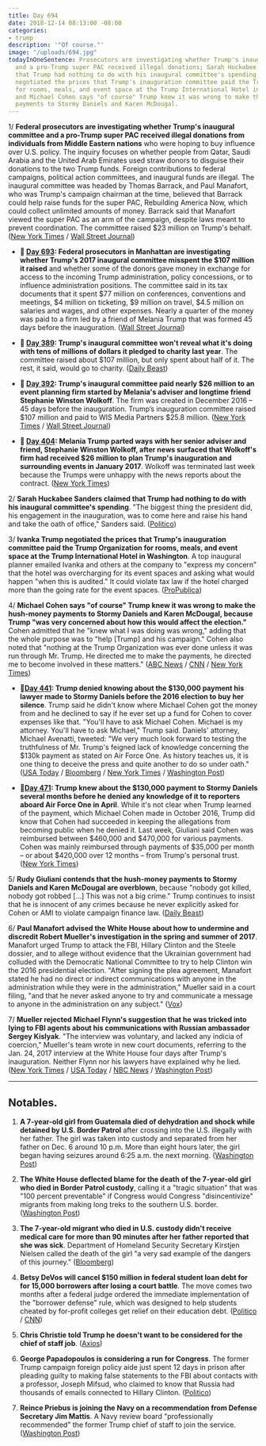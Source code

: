 ```yaml
---
title: Day 694
date: 2018-12-14 08:13:00 -08:00
categories:
- trump
description: '"Of course."'
image: "/uploads/694.jpg"
todayInOneSentence: Prosecutors are investigating whether Trump's inaugural committee
  and a pro-Trump super PAC received illegal donations; Sarah Huckabee Sanders claimed
  that Trump had nothing to do with his inaugural committee's spending; Ivanka Trump
  negotiated the prices that Trump's inauguration committee paid the Trump Organization
  for rooms, meals, and event space at the Trump International Hotel in Washington;
  and Michael Cohen says "of course" Trump knew it was wrong to make the hush-money
  payments to Stormy Daniels and Karen McDougal.
---
```


1/ **Federal prosecutors are investigating whether Trump's inaugural committee and a pro-Trump super PAC received illegal donations from individuals from Middle Eastern nations** who were hoping to buy influence over U.S. policy. The inquiry focuses on whether people from Qatar, Saudi Arabia and the United Arab Emirates used straw donors to disguise their donations to the two Trump funds. Foreign contributions to federal campaigns, political action committees, and inaugural funds are illegal. The inaugural committee was headed by Thomas Barrack, and Paul Manafort, who was Trump's campaign chairman at the time, believed that Barrack could help raise funds for the super PAC, Rebuilding America Now, which could collect unlimited amounts of money. Barrack said that Manafort viewed the super PAC as an arm of the campaign, despite laws meant to prevent coordination. The committee raised $23 million on Trump's behalf. ([New York Times](https://www.nytimes.com/2018/12/13/us/politics/trump-inauguration-investigation.html) / [Wall Street Journal](https://www.wsj.com/articles/trump-inauguration-spending-under-criminal-investigation-by-federal-prosecutors-11544736455))

* **📌 [Day 693](https://whatthefuckjusthappenedtoday.com/2018/12/13/day-693/#4-federal-prosecutors-in-manhattan-a): Federal prosecutors in Manhattan are investigating whether Trump's 2017 inaugural committee misspent the $107 million it raised** and whether some of the donors gave money in exchange for access to the incoming Trump administration, policy concessions, or to influence administration positions. The committee said in its tax documents that it spent $77 million on conferences, conventions and meetings, $4 million on ticketing, $9 million on travel, $4.5 million on salaries and wages, and other expenses. Nearly a quarter of the money was paid to a firm led by a friend of Melania Trump that was formed 45 days before the inauguration. ([Wall Street Journal](https://www.wsj.com/articles/trump-inauguration-spending-under-criminal-investigation-by-federal-prosecutors-11544736455))

* **📌 [Day 389](https://whatthefuckjusthappenedtoday.com/2018/02/12/day-389/): Trump's inaugural committee won't reveal what it's doing with tens of millions of dollars it pledged to charity last year**. The committee raised about $107 million, but only spent about half of it. The rest, it said, would go to charity. ([Daily Beast](https://www.thedailybeast.com/donald-trumps-inaugural-committee-still-wont-say-what-its-doing-with-its-leftover-money))

* **📌 [Day 392](https://whatthefuckjusthappenedtoday.com/2018/02/15/day-392/): Trump's inaugural committee paid nearly $26 million to an event planning firm started by Melania's adviser and longtime friend Stephanie Winston Wolkoff**. The firm was created in December 2016 – 45 days before the inauguration. Trump’s inauguration committee raised $107 million and paid to WIS Media Partners $25.8 million. ([New York Times](https://www.nytimes.com/2018/02/15/us/politics/trumps-inaugural-committee-paid-26-million-to-first-ladys-friend.html) / [Wall Street Journal](https://www.wsj.com/articles/trumps-inaugural-committee-spent-nearly-107-million-on-events-1518722022))

* **📌 [Day 404](https://whatthefuckjusthappenedtoday.com/2018/02/27/day-404/): Melania Trump parted ways with her senior adviser and friend, Stephanie Winston Wolkoff, after news surfaced that Wolkoff's firm had received $26 million to plan Trump's inauguration and surrounding events in January 2017**. Wolkoff was terminated last week because the Trumps were unhappy with the news reports about the contract. ([New York Times](https://www.nytimes.com/2018/02/26/us/politics/melania-trump-inauguration-adviser.html))

2/ **Sarah Huckabee Sanders claimed that Trump had nothing to do with his inaugural committee's spending**. "The biggest thing the president did, his engagement in the inauguration, was to come here and raise his hand and take the oath of office," Sanders said. ([Politico](https://www.politico.com/story/2018/12/14/sarah-sanders-trump-inauguration-spending-1064503))

3/ **Ivanka Trump negotiated the prices that Trump's inauguration committee paid the Trump Organization for rooms, meals, and event space at the Trump International Hotel in Washington**. A top inaugural planner emailed Ivanka and others at the company to "express my concern" that the hotel was overcharging for its event spaces and asking what would happen "when this is audited." It could violate tax law if the hotel charged more than the going rate for the event spaces. ([ProPublica](https://www.propublica.org/article/trump-inc-podcast-trumps-inauguration-paid-trumps-company-with-ivanka-in-the-middle))

4/ **Michael Cohen says "of course" Trump knew it was wrong to make the hush-money payments to Stormy Daniels and Karen McDougal, because Trump "was very concerned about how this would affect the election."** Cohen admitted that he "knew what I was doing was wrong," adding that the whole purpose was to "help \[Trump\] and his campaign." Cohen also noted that "nothing at the Trump Organization was ever done unless it was run through Mr. Trump. He directed me to make the payments, he directed me to become involved in these matters." ([ABC News](https://abcnews.go.com/Politics/trump-lawyer-michael-cohen-trump-knew-wrong-make/story?id=59815550) / [CNN](https://www.cnn.com/2018/12/14/politics/michael-cohen-abc-interview/index.html) / [New York Times](https://www.nytimes.com/2018/12/14/us/politics/trump-cohen-interview.html))

* **📌[Day 441](https://whatthefuckjusthappenedtoday.com/2018/04/05/day-441/#1-trump-denied-knowing-about-the-130): Trump denied knowing about the $130,000 payment his lawyer made to Stormy Daniels before the 2016 election to buy her silence**. Trump said he didn't know where Michael Cohen got the money from and he declined to say if he ever set up a fund for Cohen to cover expenses like that. "You'll have to ask Michael Cohen. Michael is my attorney. You'll have to ask Michael," Trump said. Daniels' attorney, Michael Avenatti, tweeted: "We very much look forward to testing the truthfulness of Mr. Trump's feigned lack of knowledge concerning the $130k payment as stated on Air Force One. As history teaches us, it is one thing to deceive the press and quite another to do so under oath." ([USA Today](https://www.usatoday.com/story/news/politics/2018/04/05/trump-denies-knowing-hush-money-payment-porn-star-stormy-daniels/482357002/) / [Bloomberg](https://www.bloomberg.com/news/articles/2018-04-05/trump-says-he-didn-t-know-about-lawyer-s-payment-to-porn-star) / [New York Times](https://www.nytimes.com/2018/04/05/us/politics/trump-stormy-daniels-hush-money.html) / [Washington Post](https://www.washingtonpost.com/politics/trump-says-he-didnt-know-his-attorney-paid-130000-to-porn-star-stormy-daniels/2018/04/05/ef038dc6-3913-11e8-8fd2-49fe3c675a89_story.html))

* **📌[Day 471](https://whatthefuckjusthappenedtoday.com/2018/05/07/day-473/#9-trump-knew-about-the-130-000-payme): Trump knew about the $130,000 payment to Stormy Daniels several months before he denied any knowledge of it to reporters aboard Air Force One in April**. While it's not clear when Trump learned of the payment, which Michael Cohen made in October 2016, Trump did know that Cohen had succeeded in keeping the allegations from becoming public when he denied it. Last week, Giuliani said Cohen was reimbursed between $460,000 and $470,000 for various payments. Cohen was mainly reimbursed through payments of $35,000 per month – or about $420,000 over 12 months – from Trump's personal trust. ([New York Times](https://www.nytimes.com/2018/05/04/us/politics/trump-hush-payment-stormy-daniels.html))

5/ **Rudy Giuliani contends that the hush-money payments to Stormy Daniels and Karen McDougal are overblown**, because "nobody got killed, nobody got robbed \[...\] This was not a big crime." Trump continues to insist that he is innocent of any crimes because he never explicitly asked for Cohen or AMI to violate campaign finance law. ([Daily Beast](https://www.thedailybeast.com/how-jared-kushner-replaced-michael-cohen-as-trumps-national-enquirer-connection))

6/ **Paul Manafort advised the White House about how to undermine and discredit Robert Mueller's investigation in the spring and summer of 2017**. Manafort urged Trump to attack the FBI, Hillary Clinton and the Steele dossier, and to allege without evidence that the Ukrainian government had colluded with the Democratic National Committee to try to help Clinton win the 2016 presidential election. "After signing the plea agreement, Manafort stated he had no direct or indirect communications with anyone in the administration while they were in the administration," Mueller said in a court filing, "and that he never asked anyone to try and communicate a message to anyone in the administration on any subject." ([Vox](https://www.vox.com/2018/12/14/18140744/paul-manafort-trump-russia-mueller-investigation))

7/ **Mueller rejected Michael Flynn's suggestion that he was tricked into lying to FBI agents about his communications with Russian ambassador Sergey Kislyak**. "The interview was voluntary, and lacked any indicia of coercion," Mueller's team wrote in new court documents, referring to the Jan. 24, 2017 interview at the White House four days after Trump's inauguration. Neither Flynn nor his lawyers have explained why he lied. ([New York Times](https://www.nytimes.com/2018/12/14/us/politics/michael-flynn-fbi-donald-trump.html) / [USA Today](https://www.usatoday.com/story/news/politics/2018/12/14/mueller-documents-detail-flynn-fbi-interview-no-coercion/2311148002/) / [NBC News](https://www.nbcnews.com/politics/justice-department/mueller-memo-says-flynn-s-lies-were-voluntary-intentional-n948211) / [Washington Post](https://www.washingtonpost.com/world/national-security/special-counsel-rejects-suggestion-by-flynns-attorneys-that-he-was-misled-in-fbi-interview/2018/12/14/e604878e-ffdd-11e8-ad40-cdfd0e0dd65a_story.html))

---

## Notables.

1. **A 7-year-old girl from Guatemala died of dehydration and shock while  detained by U.S. Border Patrol** after crossing into the U.S. illegally with her father. The girl was taken into custody and separated from her father on Dec. 6 around 10 p.m. More than eight hours later, the girl began having seizures around 6:25 a.m. the next morning. ([Washington Post](https://www.washingtonpost.com/world/national-security/7-year-old-migrant-girl-taken-into-border-patrol-custody-dies-of-dehydration-exhaustion/2018/12/13/8909e356-ff03-11e8-862a-b6a6f3ce8199_story.html?noredirect=on&utm_term=.66ee0ef11cb1))

2. **The White House deflected blame for the death of the 7-year-old girl who died in Border Patrol custody**, calling it a "tragic situation" that was "100 percent preventable" if Congress would Congress "disincentivize" migrants from making long treks to the southern U.S. border. ([Washington Post](https://www.washingtonpost.com/politics/white-house-says-administration-takes-no-responsibility-for-death-of-girl-in-border-control-custody/2018/12/14/1f00d34e-ffbb-11e8-83c0-b06139e540e5_story.html))

3. **The 7-year-old migrant who died in U.S. custody didn't receive medical care for more than 90 minutes after her father reported that she was sick**. Department of Homeland Security Secretary Kirstjen Nielsen called the death of the girl "a very sad example of the dangers of this journey." ([Bloomberg](https://www.bloomberg.com/news/articles/2018-12-14/migrant-girl-s-death-is-example-of-dangerous-trip-nielsen-says))

4. **Betsy DeVos will cancel $150 million in federal student loan debt for for 15,000 borrowers after losing a court battle**. The move comes two months after a federal judge ordered the immediate implementation of the "borrower defense" rule, which was designed to help students cheated by for-profit colleges get relief on their education debt. ([Politico](https://www.politico.com/story/2018/12/13/betsy-devos-student-loans-1063442) / [CNN](https://www.cnn.com/2018/12/13/politics/devos-student-loan-cancellation/index.html))

5. **Chris Christie told Trump he doesn't want to be considered for the chief of staff job**. ([Axios](https://www.axios.com/chris-christie-tells-trump-he-doesnt-want-to-be-chief-of-staff-32cb43df-bf11-4c9c-b6e7-e812ed57ac89.html))

6. **George Papadopoulos is considering a run for Congress**. The former Trump campaign foreign policy aide just spent 12 days in prison after pleading guilty to making false statements to the FBI about contacts with a professor, Joseph Mifsud, who claimed to know that Russia had thousands of emails connected to Hillary Clinton. ([Politico](https://www.politico.com/story/2018/12/14/george-papadopoulos-run-for-congress-1065721))

7. **Reince Priebus is joining the Navy on a recommendation from Defense Secretary Jim Mattis**. A Navy review board "professionally recommended" the former Trump chief of staff to join the service. ([Washington Post](https://www.washingtonpost.com/world/national-security/former-trump-chief-of-staff-reince-priebus-selected-to-join-navy-with-backing-from-mattis/2018/12/14/b12c269e-ffb4-11e8-83c0-b06139e540e5_story.html))
